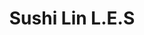 ---
layout: place
title: "Sushi Lin L.E.S"
permalink: /new-york/new-york/sushi-lin-l-e-s.html
stateAbbr: NY
stateName: New York
cityName: New York
seo:
  name: "Sushi Lin L.E.S"
  type: Restaurant
  links: null
description: "Sushi Lin L.E.S serves delicious sushi in New York, New York. Try fresh Japanese dishes for a great dining experience. "
place_id: ChIJgZfkWaBZwokRWn_xCzY2gRg
photos:
  - name: >-
      places/ChIJgZfkWaBZwokRWn_xCzY2gRg/photos/AeeoHcKFr3f2wSiPP0Z57wYPwoTp5ATKuvC369p7z3eYQKlmLV_kYaATGLq67QU3tJPw6CBNSE6F7PP-_sqJorHuAw6RLEgJ4I2Kyym3_YY8FXQMx4vpzI0UYiCh9SLT7FtKCeNRCsoia__qA-8u7PiHh0qyzF2V1VEu1A8XClKZvdffSh158f2cAIKAvU4LfM5GHGmXkXZhoZ1FIcJNOqY_B6iJjY7EB0FT_lGOJfmbPG9k1XD7w5q4rQHsjlRhb7gtardhBZMe4GISFFAvj-WnrmHIhf7qv4srPSh1cbE5ccgICrTptuFZWPs8LJJZYtGUwjlLjHwvZZqL2BHu3pSf-c-9vMYgQscagXS_xNYXQGUh0NqZ-YmhM30pkQ9YSJ3brabBDH-AQ7oh_ks7PsMI_6BcXD5woWAXEUaFoycdUkMsIQ
    widthPx: 3600
    heightPx: 4800
    authorAttributions:
      - displayName: angie huang
        uri: https://maps.google.com/maps/contrib/106952106554402776575
        photoUri: >-
          https://lh3.googleusercontent.com/a-/ALV-UjUOfygkFboAg4ltvl_wKGxqGQXTWETqvybU-w-nGvfLitfVcEA=s100-p-k-no-mo
    flagContentUri: >-
      https://www.google.com/local/imagery/report/?cb_client=maps_api_places.places_api&image_key=!1e10!2sCIHM0ogKEICAgIDXy4C8fA&hl=en-US
    googleMapsUri: >-
      https://www.google.com/maps/place//data=!3m4!1e2!3m2!1sCIHM0ogKEICAgIDXy4C8fA!2e10!4m2!3m1!1s0x89c259a059e49781:0x188136360bf17f5a
  - name: >-
      places/ChIJgZfkWaBZwokRWn_xCzY2gRg/photos/AeeoHcIWty2f9qaIMm-JNjBh8ed7lzNeSevyiIuM0xu58LA7UMnJ4P1JYf77i5681bURmyQw9TZomy7u0tMYJOtTAq7GtM39VACUlbUkCA6sRuxSIuhieqRZXMy54sOktryJ1Q-cXZ8c3kAevSN5cLw4F_tEXTgs7pHOZRoNrNdKOD6AyZmgdKJ0drdbDg9w_qKYhX7-0cIIgW48l0TVFI8vdYo7ZVk_OHjzIA_dZUxUfvdGe7vuKJP36Ap0mlVasoC0g1Wk0LesdSK_3PZShqgCGAjfv88vjNhx2uZZULynk0ICMDPiOqtZN6IFFYI3cNh7HVsir1xOa_ttMMwYJSSFXXI1SCYXuxerUCeqoySXiWiZjnigMp59SZXBdCg5a8a0rsm09xadxxK5CPXD0Ks_VNlzT7H5TJvr9DCzuxUUvmnpXw
    widthPx: 3024
    heightPx: 3024
    authorAttributions:
      - displayName: 天菜朵莉（Dolly Liu）
        uri: https://maps.google.com/maps/contrib/116039356468754634104
        photoUri: >-
          https://lh3.googleusercontent.com/a-/ALV-UjU23iRBk5759fSPuZtOllf0srFk3K5mPR-sGnhuTbuXjFRrPTOI=s100-p-k-no-mo
    flagContentUri: >-
      https://www.google.com/local/imagery/report/?cb_client=maps_api_places.places_api&image_key=!1e10!2sCIHM0ogKEICAgICX3rLETw&hl=en-US
    googleMapsUri: >-
      https://www.google.com/maps/place//data=!3m4!1e2!3m2!1sCIHM0ogKEICAgICX3rLETw!2e10!4m2!3m1!1s0x89c259a059e49781:0x188136360bf17f5a
  - name: >-
      places/ChIJgZfkWaBZwokRWn_xCzY2gRg/photos/AeeoHcJ7sBui0DqSh4V2joyLyIU3PbVxzDP1Il1gQpGqmca8a2LdFjEoENCyThRPoh00TewYHouZn3XJX2ESWsviwItmOGNzX6vBexZUoI_fzgMK5ltXCPOTLyTenShoIvCffQ5l5mGfqFY-8K8dZ6O5g6h8kM0M3Xne7ZJYV6Mg4ptul647Zukzo3eU-omTCMa_fFvMGD1AACiqvhBQasKL59xmmJBfyQh9m7g1PsDYa0PdkiV44AWaON_BiwPim84X0HKksl4UOUSbzIVNL5a_bjnk-FqCOJA-lpgWqRuGmZ6etuLFqrVAc6eM8Osi3j4olu_KUJcdR4skF6NvlMsvZDGrgj-juDUMb6Bp4rJZmIAykIm11ou6o7xgjUN3lJINowbx3rPv6vitwRJ79jGX8QBqpEyC6s4cI4avzOOHsKHllQ
    widthPx: 4080
    heightPx: 3072
    authorAttributions:
      - displayName: Behdad Esfahbod
        uri: https://maps.google.com/maps/contrib/101954301592887342839
        photoUri: >-
          https://lh3.googleusercontent.com/a-/ALV-UjVhBuJq6CBUqBLMmnadRgx3J6bLfOS44oHisOXpIe2jkZQYp7NXDg=s100-p-k-no-mo
    flagContentUri: >-
      https://www.google.com/local/imagery/report/?cb_client=maps_api_places.places_api&image_key=!1e10!2sCIHM0ogKEICAgICLgueAUg&hl=en-US
    googleMapsUri: >-
      https://www.google.com/maps/place//data=!3m4!1e2!3m2!1sCIHM0ogKEICAgICLgueAUg!2e10!4m2!3m1!1s0x89c259a059e49781:0x188136360bf17f5a
  - name: >-
      places/ChIJgZfkWaBZwokRWn_xCzY2gRg/photos/AeeoHcLOHvvh5wr6jRgWrdliNTLDvlVFCV6ul-ZOFprtnJ-8T8zO6L0cwbzOa9ZcHWYa8L9N4vx95M2ZML_FciaxBCZJ-tV0zBnFuLoH0sPsyaeFftTu3_duU3sDtTm8h-4v2pKomg8PoJ67qIbNjDoItMGM49ZjjL7TDTJEDCNG4UURAgGSOSazI9BW99gTJMwLqEatABFbF73Slp1hCn9Px5uHKNAD42sMF1k46RwL-4thFoYAgClDk2d910n9-xJdBBWkB0ntshMhi0YG6WLv2snHYuR9sV95iisEcxNlM24TPdkO3iV4bOKXyezRTFVd48AExrNdkTU7EyJorIc4Kf12IfITAMZQHsKkzypI3sr2SisnkM2BEsv7C9t8SVZw6_aavxmpC0sMlEm82zrtXgk2gMbdMe4rc98ewIEDUt_zvSZM
    widthPx: 3024
    heightPx: 3024
    authorAttributions:
      - displayName: 天菜朵莉（Dolly Liu）
        uri: https://maps.google.com/maps/contrib/116039356468754634104
        photoUri: >-
          https://lh3.googleusercontent.com/a-/ALV-UjU23iRBk5759fSPuZtOllf0srFk3K5mPR-sGnhuTbuXjFRrPTOI=s100-p-k-no-mo
    flagContentUri: >-
      https://www.google.com/local/imagery/report/?cb_client=maps_api_places.places_api&image_key=!1e10!2sCIHM0ogKEICAgICX3rLEjwE&hl=en-US
    googleMapsUri: >-
      https://www.google.com/maps/place//data=!3m4!1e2!3m2!1sCIHM0ogKEICAgICX3rLEjwE!2e10!4m2!3m1!1s0x89c259a059e49781:0x188136360bf17f5a
  - name: >-
      places/ChIJgZfkWaBZwokRWn_xCzY2gRg/photos/AeeoHcIy6K38KIV03mqKN2n0OgJkML1PGXB32nAC52IhXmf_3I5wFnXzDYkfvDYHlMC52QHFYMoXkyXvJe4Yvg9RIf0AcqZyYl7abcwV8AG7jbjk9lBn63Br24ViOstTPIu5r_Q6q-KkCtOzlWPHPCyFPrBaNP8dBbXAEPUmFBFhjstE6CQkYOqCVHFmoIwi9pm7QJNUFJeYazOh9wrB-xHiYvfowsG_Of1crztz6hSowOCXNTINoujP1UybKuICqc27_izE0lB4uYua2IsEgmDN-s8Rvw0mXMkD9kpbI2hGSDv5C_Dm5s-lrCwsMHeWz4LBYHTehJfrj6Z7F0yEiwldkW4rlLmTW795dPyxU5QL4AvE5q34abnfLJtsAWD5HO0FovRBiPAmDTXrGH5yvUInqVZ77c_XagtM8zGJZnAckbi8c14
    widthPx: 3024
    heightPx: 3024
    authorAttributions:
      - displayName: 天菜朵莉（Dolly Liu）
        uri: https://maps.google.com/maps/contrib/116039356468754634104
        photoUri: >-
          https://lh3.googleusercontent.com/a-/ALV-UjU23iRBk5759fSPuZtOllf0srFk3K5mPR-sGnhuTbuXjFRrPTOI=s100-p-k-no-mo
    flagContentUri: >-
      https://www.google.com/local/imagery/report/?cb_client=maps_api_places.places_api&image_key=!1e10!2sCIHM0ogKEICAgICX3rKs0QE&hl=en-US
    googleMapsUri: >-
      https://www.google.com/maps/place//data=!3m4!1e2!3m2!1sCIHM0ogKEICAgICX3rKs0QE!2e10!4m2!3m1!1s0x89c259a059e49781:0x188136360bf17f5a
  - name: >-
      places/ChIJgZfkWaBZwokRWn_xCzY2gRg/photos/AeeoHcKrNgrZicVzwZaXv4Raq1u4rX9BIm-djz8E5SllnEV_5yEBCtkhs1bNYFW60E42SrrYj3TpLBfELFN2Lo-eEr2HjrMw6zwfOADOemzQfHjbOQrrhPEnscsmFZ-_7kFsWXxdeYKfF90_73FSDsmOAtnCnt1zjGmu8RpNdvNNJhsxfLMqg8GF3P29S0TmdZMtu2V_vZz4Nu7IwyK1TB5v9EUulHU2yxgeshtuhgm4sVlhtpSkgVBKWnlkRhfZDClAUH0xinZMFdhHXWX-MrJPjGfGBLXFVkgY5vTB2w9ZYHx-ticl4BvAm_kG3YhLZ5zCVyN80dbCyEqmw6ESVxoj2LEa7DEMhLs-5sy_worhscn1LhIbnwDs4OY3495t6xUEIUWkFOf3_7LTIkPgNpu8891HgXQ96vKjoCD_EZJYPJ0pjwT4
    widthPx: 4032
    heightPx: 3024
    authorAttributions:
      - displayName: Christy Lang
        uri: https://maps.google.com/maps/contrib/115231435899283458640
        photoUri: >-
          https://lh3.googleusercontent.com/a-/ALV-UjXVkMv09_alTZs3QVCIIZGMgKF4u-7hDmwYj51KkBzweorrm9br=s100-p-k-no-mo
    flagContentUri: >-
      https://www.google.com/local/imagery/report/?cb_client=maps_api_places.places_api&image_key=!1e10!2sCIHM0ogKEICAgICT-NWvugE&hl=en-US
    googleMapsUri: >-
      https://www.google.com/maps/place//data=!3m4!1e2!3m2!1sCIHM0ogKEICAgICT-NWvugE!2e10!4m2!3m1!1s0x89c259a059e49781:0x188136360bf17f5a
  - name: >-
      places/ChIJgZfkWaBZwokRWn_xCzY2gRg/photos/AeeoHcJFdBfhs23dLsBfCgU5QonWYXFVbhmD-vIlOEkzgh_o0XqdppSBQbvR8BpBsdCmttFtmf1_f15eKqSvwXvbZvHISnxgAJqdX_b-aisxh8Xb7EpzYLwqOFkQetoRQXX49ufUk3OBnDdW8QJGWhgcsxcOz_Maj9mIyuyxSanAV9dSSXiCF9uyy4nXzgN0KqoPBdP_MphvG1jXJFlCEnD404wjvm0GniJ_scbxdyHicRgPoG2wfI7uWg3J2OWCHaibxmNsHDXncIZG3f4WivxDIAxFsokO8PY4kvhDipwE1YLslY_nlD0lCNh19sWMiyDNioVhXBfpFQrATY49o4qSWbPLoWrD_vGuD0LSEwTrsiVQrFDkBSAYnMVCZL35HGirvfm7M7-mefZcQ7hmGNff_uBQwxllZ_DX6ZHwokRp7PaB3IR4
    widthPx: 3024
    heightPx: 4032
    authorAttributions:
      - displayName: angie huang
        uri: https://maps.google.com/maps/contrib/106952106554402776575
        photoUri: >-
          https://lh3.googleusercontent.com/a-/ALV-UjUOfygkFboAg4ltvl_wKGxqGQXTWETqvybU-w-nGvfLitfVcEA=s100-p-k-no-mo
    flagContentUri: >-
      https://www.google.com/local/imagery/report/?cb_client=maps_api_places.places_api&image_key=!1e10!2sCIHM0ogKEICAgIDXy4C8vAE&hl=en-US
    googleMapsUri: >-
      https://www.google.com/maps/place//data=!3m4!1e2!3m2!1sCIHM0ogKEICAgIDXy4C8vAE!2e10!4m2!3m1!1s0x89c259a059e49781:0x188136360bf17f5a
  - name: >-
      places/ChIJgZfkWaBZwokRWn_xCzY2gRg/photos/AeeoHcJnp2hfZoh9Zolur4pb7KEw8ehR-RiBOR8kmvTacfGkd2x55IrazgGYtm3xuu_2JrMbbagN--jmpdI9i0O9nLjHF1-xc3wwHEBIkiyLv2ILuidP33b5fF0lYw4E6FAbcFowJCTp5eZMIv-hqJrjyBbjHML2hFYEXT01JYHFAIFSJZlMJ4lnvhRhQpmFY1hm-jXYSwOJ7LKgHih-PDW891_8gPCXMC_XzjM9wZHXsezCaVZrh-FH38a7bh6XSadmikhm3fVPz647FMGDIF6OsE4oBNgGLtEo7gaWjEMsEdy4AborwmPzeF1q_xKjogZ_v9W9K2G09vTsYKc-NllV9Ju7STM3YgFDL8pUSNwnuS8o-YzKGsXNJ3fl4oZXKKxNRJQRrYmyRQK0E6PYwkmN237zZdnBJCuCpfBV68ZEvQSDSg
    widthPx: 3024
    heightPx: 4032
    authorAttributions:
      - displayName: ESB NYC
        uri: https://maps.google.com/maps/contrib/115996293163942386176
        photoUri: >-
          https://lh3.googleusercontent.com/a-/ALV-UjWiJiq7TG8JcU4cBLrTn7hCOqxLqxabpnOSc5zRJzXQQAQOdCIS9Q=s100-p-k-no-mo
    flagContentUri: >-
      https://www.google.com/local/imagery/report/?cb_client=maps_api_places.places_api&image_key=!1e10!2sCIHM0ogKEICAgIC7h_uWEA&hl=en-US
    googleMapsUri: >-
      https://www.google.com/maps/place//data=!3m4!1e2!3m2!1sCIHM0ogKEICAgIC7h_uWEA!2e10!4m2!3m1!1s0x89c259a059e49781:0x188136360bf17f5a
  - name: >-
      places/ChIJgZfkWaBZwokRWn_xCzY2gRg/photos/AeeoHcLcrCUpLqdzOv6L480tW7gs9dWFrat2EqS0eEVfDhVKTgjOcAriInAZ48wHsLZMggYlBNBefUXYifvbYErwZ468-LGvYC0b_O351CpwJPyptKK91xUyeAbkqyGeWt2xcBNF0_QBGSDnoBa7MfB1tSLoARPFIc_eVjaYAiow1bRPm6dxDFj_enLhdzV3kZC0ISfZ5w03guAEGGZfCddijKK0bui1Iv3zF58R9Ut6ecHDx2tX26HZQUhZmWpFAZ3T7VlC0bcRGlaUvDS-cpqTtVOeUdt_37qUeTob2c-Y3EvZW01sVmuMaMGivIh4BfVQ3RlxYIwwS2wzdOCp2sUwHYrG-O2qWfnrNP6BMusVxx13jPc0q14HMEw7a5b1vftLxtyuP_R_jfcEP_2t_KRspCxQ7jfVFFei1I-kenGL9NOWt8Fl
    widthPx: 3024
    heightPx: 1978
    authorAttributions:
      - displayName: Noah Song
        uri: https://maps.google.com/maps/contrib/100729672329371128967
        photoUri: >-
          https://lh3.googleusercontent.com/a/ACg8ocIApzl8dDc_D0cgEazOiqOwGNZBGeCkBWuzULxDo8zyHIGeWQ=s100-p-k-no-mo
    flagContentUri: >-
      https://www.google.com/local/imagery/report/?cb_client=maps_api_places.places_api&image_key=!1e10!2sCIHM0ogKEICAgIDFv8CqygE&hl=en-US
    googleMapsUri: >-
      https://www.google.com/maps/place//data=!3m4!1e2!3m2!1sCIHM0ogKEICAgIDFv8CqygE!2e10!4m2!3m1!1s0x89c259a059e49781:0x188136360bf17f5a
  - name: >-
      places/ChIJgZfkWaBZwokRWn_xCzY2gRg/photos/AeeoHcJ-8EFyYTVlbCogL4VKpTPK2kSQii2dPTkRy-_Z7I6RmM74n9nVX90r_tmkIQCa82VoS3bSXktsgZ2qcjDPjgFTP1TqytMpuLCbIp4ACnFgdTN2kK7bnBFkdg5c4gAp9gHtI0AQgqMTJZYIJDkaf5pEidOey3Ltu-5gsiGux2j_SKtT4pCyxCFbtuudF8ionuEigwvJM5gKVhBkT6f7b-NDEXigQHZpIt3CnpNRXf_1P3I7n1oy11Wgh784F4VISsKpQhj5cVaXHBaJGqlbsUsOamAQX4GBrF8gCFMNZsfnKF81wVk2bOdmBQ00hTp3anZlMIN3G6OUVOBGiMTS8FThYzcGvZv1zFEs2O5qTJWDos8YD33uaciKB7aOe-MUWaa2pVDdw_4FPRoZ-qGwzZvJs4JUZWMit5e2DzYMwwGXJg
    widthPx: 3024
    heightPx: 4032
    authorAttributions:
      - displayName: ESB NYC
        uri: https://maps.google.com/maps/contrib/115996293163942386176
        photoUri: >-
          https://lh3.googleusercontent.com/a-/ALV-UjWiJiq7TG8JcU4cBLrTn7hCOqxLqxabpnOSc5zRJzXQQAQOdCIS9Q=s100-p-k-no-mo
    flagContentUri: >-
      https://www.google.com/local/imagery/report/?cb_client=maps_api_places.places_api&image_key=!1e10!2sCIHM0ogKEICAgIC7h_vuCQ&hl=en-US
    googleMapsUri: >-
      https://www.google.com/maps/place//data=!3m4!1e2!3m2!1sCIHM0ogKEICAgIC7h_vuCQ!2e10!4m2!3m1!1s0x89c259a059e49781:0x188136360bf17f5a
address: 151 Rivington St, New York, NY 10002, USA
street: 151 Rivington St
city: New York
state: NY
zip: '10002'
country: USA
neighborhood: null
latitude: '40.719140'
longitude: '-73.985729'
accessibility_options:
  wheelchairAccessibleParking: false
business_status: OPERATIONAL
name: Sushi Lin L.E.S
google_maps_links:
  directionsUri: >-
    https://www.google.com/maps/dir//''/data=!4m7!4m6!1m1!4e2!1m2!1m1!1s0x89c259a059e49781:0x188136360bf17f5a!3e0
  placeUri: https://maps.google.com/?cid=1765752134662455130
  writeAReviewUri: >-
    https://www.google.com/maps/place//data=!4m3!3m2!1s0x89c259a059e49781:0x188136360bf17f5a!12e1
  reviewsUri: >-
    https://www.google.com/maps/place//data=!4m4!3m3!1s0x89c259a059e49781:0x188136360bf17f5a!9m1!1b1
  photosUri: >-
    https://www.google.com/maps/place//data=!4m3!3m2!1s0x89c259a059e49781:0x188136360bf17f5a!10e5
primary_type: Sushi Restaurant
opening_hours:
  regular: null
  current: null
secondary_opening_hours:
  regular:
    weekdayDescriptions: null
    type: null
  current:
    weekdayDescriptions: null
    type: null
phone: null
price_level: null
price_range: null
rating: null
rating_count: 0
website: null
reviews: null
parking_options: null
payment_options: null
allow_dogs: null
curbside_pickup: null
delivery: null
dine_in: null
good_for_children: null
good_for_groups: null
good_for_sports: null
live_music: null
menu_for_children: null
outdoor_seating: null
reservable: null
restroom: null
serves_beer: null
serves_breakfast: null
serves_brunch: null
serves_cocktails: null
serves_coffee: null
serves_dinner: null
serves_dessert: null
serves_lunch: null
serves_vegetarian_food: null
serves_wine: null
takeout: null
summary: null

---